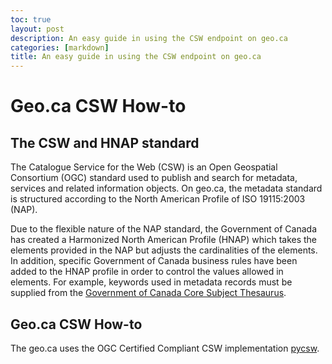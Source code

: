 ```yaml
---
toc: true
layout: post
description: An easy guide in using the CSW endpoint on geo.ca
categories: [markdown]
title: An easy guide in using the CSW endpoint on geo.ca
---
```

# Geo.ca CSW How-to

## The CSW and HNAP standard

The Catalogue Service for the Web (CSW) is an Open Geospatial Consortium (OGC) standard used to publish and search for metadata, services and related information objects. On geo.ca, the metadata standard is structured according to the North American Profile of ISO 19115:2003 (NAP). 

Due to the flexible nature of the NAP standard, the Government of Canada has created a Harmonized North American Profile (HNAP) which takes the elements provided in the NAP but adjusts the cardinalities of the elements. In addition, specific Government of Canada business rules have been added to the HNAP profile in order to control the values allowed in elements. For example, keywords used in metadata records must be supplied from the [Government of Canada Core Subject Thesaurus](https://canada.multites.net/cst/def.asp?lang=en&n=E5807AB0-1).

## Geo.ca CSW How-to

The geo.ca uses the OGC Certified Compliant CSW implementation [pycsw](https://pycsw.org/). 
